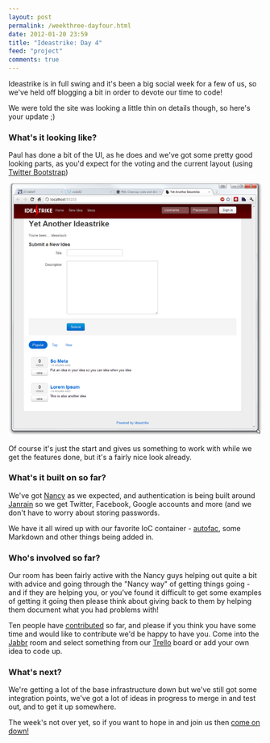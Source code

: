 ```yaml
--- 
layout: post
permalink: /weekthree-dayfour.html
date: 2012-01-20 23:59
title: "Ideastrike: Day 4"
feed: "project"
comments: true
---
```


Ideastrike is in full swing and it's been a big social week for a few of us, so we've held off blogging a bit in order to devote our time to code!

We were told the site was looking a little thin on details though, so here's your update ;)

### What's it looking like?

Paul has done a bit of the UI, as he does and we've got some pretty good looking parts, as you'd expect for the voting and the current layout (using [Twitter Bootstrap](http://twitter.github.com/bootstrap))

![](/img/week3-day4-layout.png)

Of course it's just the start and gives us something to work with while we get the features done, but it's a fairly nice look already.

### What's it built on so far?

We've got [Nancy](http://nancyfx.org/) as we expected, and authentication is being built around [Janrain](http://www.janrain.com/) so we get Twitter, Facebook, Google accounts and more (and we don't have to worry about storing passwords.

We have it all wired up with our favorite IoC container - [autofac](http://code.google.com/p/autofac/), some Markdown and other things being added in.

### Who's involved so far?

Our room has been fairly active with the Nancy guys helping out quite a bit with advice and going through the "Nancy way" of getting things going - and if they are helping you, or you've found it difficult to get some examples of getting it going then please think about giving back to them by helping them document what you had problems with!

Ten people have [contributed](https://github.com/Code52/Ideastrike/contributors) so far, and please if you think you have some time and would like to contribute we'd be happy to have you.  Come into the [Jabbr](http://jabbr.net/#/rooms/code52) room and select something from our [Trello](https://trello.com/board/ideastrike/4f137b417201526045146b8a) board or add your own idea to code up.

### What's next?

We're getting a lot of the base infrastructure down but we've still got some integration points, we've got a lot of ideas in progress to merge in and test out, and to get it up somewhere.

The week's not over yet, so if you want to hope in and join us then [come on down!](http://jabbr.net/#/rooms/code52)



